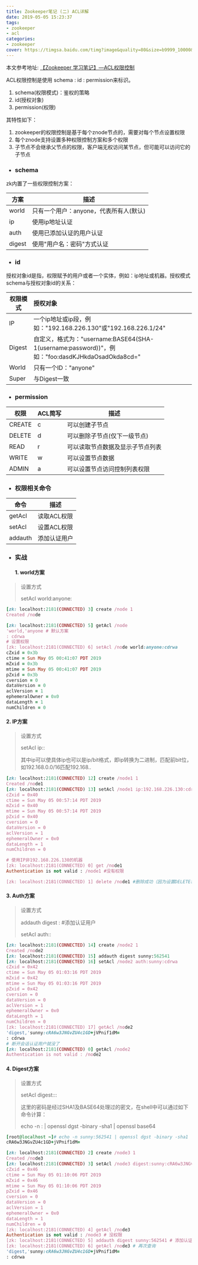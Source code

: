 ```yaml
---
title: Zookeeper笔记 (二) ACL详解
date: 2019-05-05 15:23:37
tags:
- zookeeper
- acl
categories:
- zookeeper
cover: https://timgsa.baidu.com/timg?image&quality=80&size=b9999_10000&sec=1557063802163&di=666f1bb76fedddd50dac984c190aa199&imgtype=0&src=http%3A%2F%2Fb-ssl.duitang.com%2Fuploads%2Fitem%2F201607%2F20%2F20160720161857_NcJZE.jpeg
---
```

本文参考地址: [【Zookeeper 学习笔记】—ACL权限控制](http://cmsblogs.com/?p=4101)

ACL权限控制是使用 schema : id : permission来标识。

1. schema(权限模式)：鉴权的策略
2. id(授权对象)
3. permission(权限)

其特性如下：

1. zookeeper的权限控制是基于每个znode节点的，需要对每个节点设置权限
2. 每个znode支持设置多种权限控制方案和多个权限
3. 子节点不会继承父节点的权限，客户端无权访问某节点，但可能可以访问它的子节点

+ ### schema

zk内置了一些权限控制方案：

| 方案   | 描述                                   |
| ------ | -------------------------------------- |
| world  | 只有一个用户：anyone，代表所有人(默认) |
| ip     | 使用ip地址认证                         |
| auth   | 使用已添加认证的用户认证               |
| digest | 使用"用户名：密码"方式认证             |

+ ### id

授权对象id是指，权限赋予的用户或者一个实体，例如：ip地址或机器。授权模式schema与授权对象id的关系：

| 权限模式 | 授权对象                                                     |
| -------- | :----------------------------------------------------------- |
| IP       | 一个ip地址或ip段，例如："192.168.226.130"或"192.168.226.1/24" |
| Digest   | 自定义，格式为："username:BASE64(SHA-1(username:password))"，例如："foo:dasdKJHkdaOsadOkda8cd=" |
| World    | 只有一个ID："anyone"                                         |
| Super    | 与Digest一致                                                 |

+ ### permission

| 权限   | ACL简写 | 描述                             |
| ------ | ------- | -------------------------------- |
| CREATE | c       | 可以创建子节点                   |
| DELETE | d       | 可以删除子节点(仅下一级节点)     |
| READ   | r       | 可以读取节点数据及显示子节点列表 |
| WRITE  | w       | 可以设置节点数据                 |
| ADMIN  | a       | 可以设置节点访问控制列表权限     |

+ ### 权限相关命令

| 命令    | 描述         |
| ------- | ------------ |
| getAcl  | 读取ACL权限  |
| setAcl  | 设置ACL权限  |
| addauth | 添加认证用户 |

+ ### 实战

  #### 1. world方案

> 设置方式
>
> setAcl <path> world:anyone:<acl>

```ruby
[zk: localhost:2181(CONNECTED) 3] create /node 1
Created /node

[zk: localhost:2181(CONNECTED) 5] getAcl /node
'world,'anyone # 默认方案
: cdrwa
# 设置权限
[zk: localhost:2181(CONNECTED) 6] setAcl /node world:anyone:cdrwa
cZxid = 0x3b
ctime = Sun May 05 00:41:07 PDT 2019
mZxid = 0x3b
mtime = Sun May 05 00:41:07 PDT 2019
pZxid = 0x3b
cversion = 0
dataVersion = 0
aclVersion = 1
ephemeralOwner = 0x0
dataLength = 1
numChildren = 0
```

  #### 				2. IP方案

> 设置方式
>
> setAcl <path> ip:<ip>:<acl>
>
> 其中ip可以使具体ip也可以是ip/bit格式，即ip转换为二进制，匹配前bit位，如192.168.0.0/16匹配192.168..

```ruby
[zk: localhost:2181(CONNECTED) 12] create /node1 1
Created /node1
[zk: localhost:2181(CONNECTED) 13] setAcl /node1 ip:192.168.226.130:cdrw
cZxid = 0x40
ctime = Sun May 05 00:57:14 PDT 2019
mZxid = 0x40
mtime = Sun May 05 00:57:14 PDT 2019
pZxid = 0x40
cversion = 0
dataVersion = 0
aclVersion = 1
ephemeralOwner = 0x0
dataLength = 1
numChildren = 0

# 使用IP非192.168.226.130的机器
[zk: localhost:2181(CONNECTED) 0] get /node1
Authentication is not valid : /node1 #没有权限

[zk: localhost:2181(CONNECTED) 1] delete /node1 #删除成功（因为设置DELETE权限仅对下一级子节点有效，并不包含此节点）
```

#### 		3. Auth方案

> 设置方式
>
> addauth digest <user>:<password> #添加认证用户
>
> setAcl <path> auth:<user>:<acl>

```ruby
[zk: localhost:2181(CONNECTED) 14] create /node2 1
Created /node2
[zk: localhost:2181(CONNECTED) 15] addauth digest sunny:562541
[zk: localhost:2181(CONNECTED) 16] setAcl /node2 auth:sunny:cdrwa
cZxid = 0x42
ctime = Sun May 05 01:03:16 PDT 2019
mZxid = 0x42
mtime = Sun May 05 01:03:16 PDT 2019
pZxid = 0x42
cversion = 0
dataVersion = 0
aclVersion = 1
ephemeralOwner = 0x0
dataLength = 1
numChildren = 0
[zk: localhost:2181(CONNECTED) 17] getAcl /node2
'digest,'sunny:cRA6w3JNGvZU4c1GD+jVPnif1dM=
: cdrwa
# 断开会话认证用户就没了
[zk: localhost:2181(CONNECTED) 0] getAcl /node2
Authentication is not valid : /node2
```

#### 		4. Digest方案

> 设置方式
>
> setAcl <path> digest:<user>:<password>:<acl>
>
> 这里的密码是经过SHA1及BASE64处理过的密文，在shell中可以通过如下命令计算：
>
> echo -n <user>:<password> | openssl dgst -binary -sha1 | openssl base64

```ruby
[root@localhost ~]# echo -n sunny:562541 | openssl dgst -binary -sha1 | openssl base64
cRA6w3JNGvZU4c1GD+jVPnif1dM=
```

```ruby
[zk: localhost:2181(CONNECTED) 2] create /node3 1
Created /node3
[zk: localhost:2181(CONNECTED) 3] setAcl /node3 digest:sunny:cRA6w3JNGvZU4c1GD+jVPnif1dM=:cdrwa
cZxid = 0x46
ctime = Sun May 05 01:10:06 PDT 2019
mZxid = 0x46
mtime = Sun May 05 01:10:06 PDT 2019
pZxid = 0x46
cversion = 0
dataVersion = 0
aclVersion = 1
ephemeralOwner = 0x0
dataLength = 1
numChildren = 0
[zk: localhost:2181(CONNECTED) 4] getAcl /node3
Authentication is not valid : /node3 # 没权限
[zk: localhost:2181(CONNECTED) 5] addauth digest sunny:562541 # 添加认证用户
[zk: localhost:2181(CONNECTED) 6] getAcl /node3 # 再次查询
'digest,'sunny:cRA6w3JNGvZU4c1GD+jVPnif1dM=
: cdrwa
```

